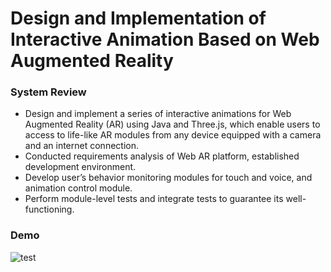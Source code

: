 # Design and Implementation of Interactive Animation Based on Web Augmented Reality

### System Review
- Design and implement a series of interactive animations for Web Augmented Reality (AR) using Java and Three.js, which enable users to access to life-like AR modules from any device equipped with a camera and an internet connection.
- Conducted requirements analysis of Web AR platform, established development environment.
- Develop user’s behavior monitoring modules for touch and voice, and animation control module.
- Perform module-level tests and integrate tests to guarantee its well-functioning.

### Demo
![test](https://github.com/BryceZhang95/WebAR/blob/master/webar18.gif)
